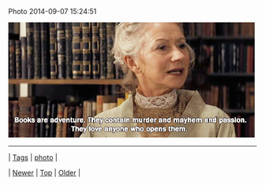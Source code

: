 <!--
title: Photo 2014-09-07 15
date: 2020-06-28T15:27:00.382Z
tags: photo
-->


Photo 2014-09-07 15:24:51

![](96883174974-0.gif)

<!--BOTTOM-POST-NAVIGATION-->
---

| [Tags](tags.md) | [photo](tag-photo.md) |

| [Newer](96882209022.md) | [Top](index.md) | [Older](96883603669.md) |